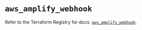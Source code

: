 # `aws_amplify_webhook`

Refer to the Terraform Registry for docs: [`aws_amplify_webhook`](https://registry.terraform.io/providers/hashicorp/aws/5.96.0/docs/resources/amplify_webhook).
